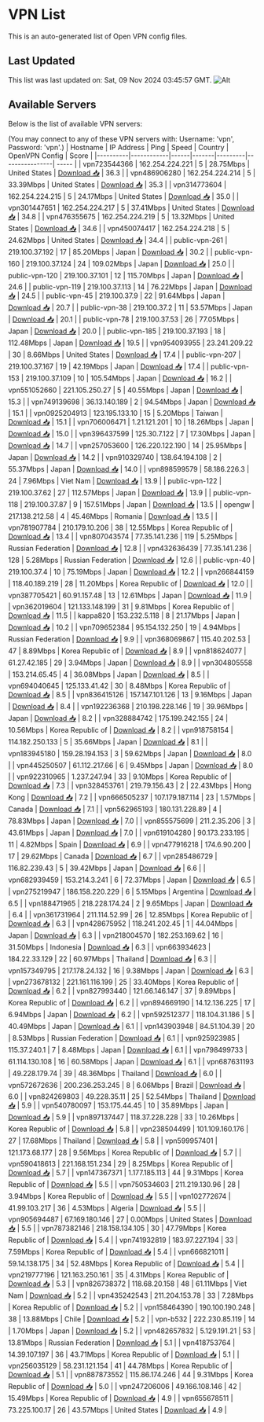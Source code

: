 # VPN List

This is an auto-generated list of Open VPN config files.

## Last Updated

This list was last updated on: Sat, 09 Nov 2024 03:45:57 GMT.
![Alt](https://repobeats.axiom.co/api/embed/186b98318ef1479477931607c1ad7d823f12451f.svg "Repobeats analytics image")

## Available Servers

Below is the list of available VPN servers:

(You may connect to any of these VPN servers with: Username: 'vpn', Password: 'vpn'.)
| Hostname | IP Address | Ping | Speed | Country | OpenVPN Config | Score |
|----------|------------|------|-------|---------|----------------| ----- |
| vpn723544366 | 162.254.224.221 | 5 | 28.75Mbps | United States | [Download 📥](./configs/server_0_US.ovpn) | 36.3 |
| vpn486906280 | 162.254.224.214 | 5 | 33.39Mbps | United States | [Download 📥](./configs/server_1_US.ovpn) | 35.3 |
| vpn314773604 | 162.254.224.215 | 5 | 24.17Mbps | United States | [Download 📥](./configs/server_2_US.ovpn) | 35.0 |
| vpn301447651 | 162.254.224.217 | 5 | 37.41Mbps | United States | [Download 📥](./configs/server_3_US.ovpn) | 34.8 |
| vpn476355675 | 162.254.224.219 | 5 | 13.32Mbps | United States | [Download 📥](./configs/server_4_US.ovpn) | 34.6 |
| vpn450074417 | 162.254.224.218 | 5 | 24.62Mbps | United States | [Download 📥](./configs/server_5_US.ovpn) | 34.4 |
| public-vpn-261 | 219.100.37.192 | 17 | 85.20Mbps | Japan | [Download 📥](./configs/server_6_JP.ovpn) | 30.2 |
| public-vpn-160 | 219.100.37.124 | 24 | 109.02Mbps | Japan | [Download 📥](./configs/server_7_JP.ovpn) | 25.0 |
| public-vpn-120 | 219.100.37.101 | 12 | 115.70Mbps | Japan | [Download 📥](./configs/server_8_JP.ovpn) | 24.6 |
| public-vpn-119 | 219.100.37.113 | 14 | 76.22Mbps | Japan | [Download 📥](./configs/server_9_JP.ovpn) | 24.5 |
| public-vpn-45 | 219.100.37.9 | 22 | 91.64Mbps | Japan | [Download 📥](./configs/server_10_JP.ovpn) | 20.7 |
| public-vpn-38 | 219.100.37.2 | 11 | 53.57Mbps | Japan | [Download 📥](./configs/server_11_JP.ovpn) | 20.1 |
| public-vpn-78 | 219.100.37.53 | 26 | 77.05Mbps | Japan | [Download 📥](./configs/server_12_JP.ovpn) | 20.0 |
| public-vpn-185 | 219.100.37.193 | 18 | 112.48Mbps | Japan | [Download 📥](./configs/server_13_JP.ovpn) | 19.5 |
| vpn954093955 | 23.241.209.22 | 30 | 8.66Mbps | United States | [Download 📥](./configs/server_14_US.ovpn) | 17.4 |
| public-vpn-207 | 219.100.37.167 | 19 | 42.19Mbps | Japan | [Download 📥](./configs/server_15_JP.ovpn) | 17.4 |
| public-vpn-153 | 219.100.37.109 | 10 | 105.54Mbps | Japan | [Download 📥](./configs/server_16_JP.ovpn) | 16.2 |
| vpn551052660 | 221.105.250.27 | 5 | 40.55Mbps | Japan | [Download 📥](./configs/server_17_JP.ovpn) | 15.3 |
| vpn749139698 | 36.13.140.189 | 2 | 94.54Mbps | Japan | [Download 📥](./configs/server_18_JP.ovpn) | 15.1 |
| vpn0925204913 | 123.195.133.10 | 15 | 5.20Mbps | Taiwan | [Download 📥](./configs/server_19_TW.ovpn) | 15.1 |
| vpn706006471 | 1.21.121.201 | 10 | 18.26Mbps | Japan | [Download 📥](./configs/server_20_JP.ovpn) | 15.0 |
| vpn396437599 | 125.30.7.122 | 7 | 17.30Mbps | Japan | [Download 📥](./configs/server_21_JP.ovpn) | 14.7 |
| vpn257053600 | 126.220.122.190 | 14 | 25.95Mbps | Japan | [Download 📥](./configs/server_22_JP.ovpn) | 14.2 |
| vpn910329740 | 138.64.194.108 | 2 | 55.37Mbps | Japan | [Download 📥](./configs/server_23_JP.ovpn) | 14.0 |
| vpn898599579 | 58.186.226.3 | 24 | 7.96Mbps | Viet Nam | [Download 📥](./configs/server_24_VN.ovpn) | 13.9 |
| public-vpn-122 | 219.100.37.62 | 27 | 112.57Mbps | Japan | [Download 📥](./configs/server_25_JP.ovpn) | 13.9 |
| public-vpn-118 | 219.100.37.87 | 9 | 157.51Mbps | Japan | [Download 📥](./configs/server_26_JP.ovpn) | 13.5 |
| opengw | 217.138.212.58 | 4 | 45.46Mbps | Romania | [Download 📥](./configs/server_27_RO.ovpn) | 13.5 |
| vpn781907784 | 210.179.10.206 | 38 | 12.55Mbps | Korea Republic of | [Download 📥](./configs/server_28_KR.ovpn) | 13.4 |
| vpn807043574 | 77.35.141.236 | 119 | 5.25Mbps | Russian Federation | [Download 📥](./configs/server_29_RU.ovpn) | 12.8 |
| vpn432636439 | 77.35.141.236 | 128 | 5.28Mbps | Russian Federation | [Download 📥](./configs/server_30_RU.ovpn) | 12.6 |
| public-vpn-40 | 219.100.37.4 | 10 | 75.19Mbps | Japan | [Download 📥](./configs/server_31_JP.ovpn) | 12.2 |
| vpn266844159 | 118.40.189.219 | 28 | 11.20Mbps | Korea Republic of | [Download 📥](./configs/server_32_KR.ovpn) | 12.0 |
| vpn387705421 | 60.91.157.48 | 13 | 12.61Mbps | Japan | [Download 📥](./configs/server_33_JP.ovpn) | 11.9 |
| vpn362019604 | 121.133.148.199 | 31 | 9.81Mbps | Korea Republic of | [Download 📥](./configs/server_34_KR.ovpn) | 11.5 |
| kappa820 | 153.232.5.118 | 8 | 21.17Mbps | Japan | [Download 📥](./configs/server_35_JP.ovpn) | 10.2 |
| vpn709652384 | 95.154.132.250 | 19 | 4.94Mbps | Russian Federation | [Download 📥](./configs/server_36_RU.ovpn) | 9.9 |
| vpn368069867 | 115.40.202.53 | 47 | 8.89Mbps | Korea Republic of | [Download 📥](./configs/server_37_KR.ovpn) | 8.9 |
| vpn818624077 | 61.27.42.185 | 29 | 3.94Mbps | Japan | [Download 📥](./configs/server_38_JP.ovpn) | 8.9 |
| vpn304805558 | 153.214.65.45 | 4 | 36.08Mbps | Japan | [Download 📥](./configs/server_39_JP.ovpn) | 8.5 |
| vpn694040645 | 125.133.41.42 | 30 | 8.48Mbps | Korea Republic of | [Download 📥](./configs/server_40_KR.ovpn) | 8.5 |
| vpn836415126 | 157.147.101.126 | 13 | 9.16Mbps | Japan | [Download 📥](./configs/server_41_JP.ovpn) | 8.4 |
| vpn192236368 | 210.198.228.146 | 19 | 39.96Mbps | Japan | [Download 📥](./configs/server_42_JP.ovpn) | 8.2 |
| vpn328884742 | 175.199.242.155 | 24 | 10.56Mbps | Korea Republic of | [Download 📥](./configs/server_43_KR.ovpn) | 8.2 |
| vpn918758154 | 114.182.250.133 | 5 | 35.66Mbps | Japan | [Download 📥](./configs/server_44_JP.ovpn) | 8.1 |
| vpn183945180 | 159.28.194.153 | 3 | 59.62Mbps | Japan | [Download 📥](./configs/server_45_JP.ovpn) | 8.0 |
| vpn445250507 | 61.112.217.66 | 6 | 9.45Mbps | Japan | [Download 📥](./configs/server_46_JP.ovpn) | 8.0 |
| vpn922310965 | 1.237.247.94 | 33 | 9.10Mbps | Korea Republic of | [Download 📥](./configs/server_47_KR.ovpn) | 7.3 |
| vpn328453761 | 219.79.156.43 | 2 | 22.43Mbps | Hong Kong | [Download 📥](./configs/server_48_HK.ovpn) | 7.2 |
| vpn666505237 | 107.179.187.114 | 23 | 1.57Mbps | Canada | [Download 📥](./configs/server_49_CA.ovpn) | 7.1 |
| vpn562965193 | 180.131.228.89 | 4 | 78.83Mbps | Japan | [Download 📥](./configs/server_50_JP.ovpn) | 7.0 |
| vpn855575699 | 211.2.35.206 | 3 | 43.61Mbps | Japan | [Download 📥](./configs/server_51_JP.ovpn) | 7.0 |
| vpn619104280 | 90.173.233.195 | 11 | 4.82Mbps | Spain | [Download 📥](./configs/server_52_ES.ovpn) | 6.9 |
| vpn477916218 | 174.6.90.200 | 17 | 29.62Mbps | Canada | [Download 📥](./configs/server_53_CA.ovpn) | 6.7 |
| vpn285486729 | 116.82.239.43 | 5 | 39.42Mbps | Japan | [Download 📥](./configs/server_54_JP.ovpn) | 6.6 |
| vpn682939459 | 153.214.3.241 | 6 | 72.37Mbps | Japan | [Download 📥](./configs/server_55_JP.ovpn) | 6.5 |
| vpn275219947 | 186.158.220.229 | 6 | 5.15Mbps | Argentina | [Download 📥](./configs/server_56_AR.ovpn) | 6.5 |
| vpn188471965 | 218.228.174.24 | 2 | 9.65Mbps | Japan | [Download 📥](./configs/server_57_JP.ovpn) | 6.4 |
| vpn361731964 | 211.114.52.99 | 26 | 12.85Mbps | Korea Republic of | [Download 📥](./configs/server_58_KR.ovpn) | 6.3 |
| vpn428675952 | 118.241.202.45 | 1 | 44.04Mbps | Japan | [Download 📥](./configs/server_59_JP.ovpn) | 6.3 |
| vpn218004570 | 182.253.169.62 | 16 | 31.50Mbps | Indonesia | [Download 📥](./configs/server_60_ID.ovpn) | 6.3 |
| vpn663934623 | 184.22.33.129 | 22 | 60.97Mbps | Thailand | [Download 📥](./configs/server_61_TH.ovpn) | 6.3 |
| vpn157349795 | 217.178.24.132 | 16 | 9.38Mbps | Japan | [Download 📥](./configs/server_62_JP.ovpn) | 6.3 |
| vpn273678132 | 221.161.116.199 | 25 | 33.40Mbps | Korea Republic of | [Download 📥](./configs/server_63_KR.ovpn) | 6.2 |
| vpn827993440 | 121.66.146.147 | 37 | 9.89Mbps | Korea Republic of | [Download 📥](./configs/server_64_KR.ovpn) | 6.2 |
| vpn894669190 | 14.12.136.225 | 17 | 6.94Mbps | Japan | [Download 📥](./configs/server_65_JP.ovpn) | 6.2 |
| vpn592512377 | 118.104.31.186 | 5 | 40.49Mbps | Japan | [Download 📥](./configs/server_66_JP.ovpn) | 6.1 |
| vpn143903948 | 84.51.104.39 | 20 | 8.53Mbps | Russian Federation | [Download 📥](./configs/server_67_RU.ovpn) | 6.1 |
| vpn925923985 | 115.37.240.1 | 7 | 8.48Mbps | Japan | [Download 📥](./configs/server_68_JP.ovpn) | 6.1 |
| vpn798499733 | 61.114.130.108 | 16 | 60.58Mbps | Japan | [Download 📥](./configs/server_69_JP.ovpn) | 6.1 |
| vpn687631193 | 49.228.179.74 | 39 | 48.36Mbps | Thailand | [Download 📥](./configs/server_70_TH.ovpn) | 6.0 |
| vpn572672636 | 200.236.253.245 | 8 | 6.06Mbps | Brazil | [Download 📥](./configs/server_71_BR.ovpn) | 6.0 |
| vpn824269803 | 49.228.35.11 | 25 | 52.54Mbps | Thailand | [Download 📥](./configs/server_72_TH.ovpn) | 5.9 |
| vpn540780097 | 153.175.44.45 | 10 | 35.89Mbps | Japan | [Download 📥](./configs/server_73_JP.ovpn) | 5.9 |
| vpn897137447 | 118.37.228.228 | 33 | 10.26Mbps | Korea Republic of | [Download 📥](./configs/server_74_KR.ovpn) | 5.8 |
| vpn238504499 | 101.109.160.176 | 27 | 17.68Mbps | Thailand | [Download 📥](./configs/server_75_TH.ovpn) | 5.8 |
| vpn599957401 | 121.173.68.177 | 28 | 9.56Mbps | Korea Republic of | [Download 📥](./configs/server_76_KR.ovpn) | 5.7 |
| vpn590418613 | 221.168.151.234 | 29 | 8.25Mbps | Korea Republic of | [Download 📥](./configs/server_77_KR.ovpn) | 5.7 |
| vpn147367371 | 1.177.185.113 | 44 | 9.31Mbps | Korea Republic of | [Download 📥](./configs/server_78_KR.ovpn) | 5.5 |
| vpn750534603 | 211.219.130.96 | 28 | 3.94Mbps | Korea Republic of | [Download 📥](./configs/server_79_KR.ovpn) | 5.5 |
| vpn102772674 | 41.99.103.217 | 36 | 4.53Mbps | Algeria | [Download 📥](./configs/server_80_DZ.ovpn) | 5.5 |
| vpn905694487 | 67.169.180.146 | 27 | 0.00Mbps | United States | [Download 📥](./configs/server_81_US.ovpn) | 5.5 |
| vpn787382146 | 218.158.134.105 | 30 | 47.79Mbps | Korea Republic of | [Download 📥](./configs/server_82_KR.ovpn) | 5.4 |
| vpn741932819 | 183.97.227.194 | 33 | 7.59Mbps | Korea Republic of | [Download 📥](./configs/server_83_KR.ovpn) | 5.4 |
| vpn666821011 | 59.14.138.175 | 34 | 52.48Mbps | Korea Republic of | [Download 📥](./configs/server_84_KR.ovpn) | 5.4 |
| vpn219777196 | 121.163.250.161 | 35 | 4.31Mbps | Korea Republic of | [Download 📥](./configs/server_85_KR.ovpn) | 5.3 |
| vpn826738372 | 118.68.20.158 | 48 | 61.11Mbps | Viet Nam | [Download 📥](./configs/server_86_VN.ovpn) | 5.2 |
| vpn435242543 | 211.204.153.78 | 33 | 7.28Mbps | Korea Republic of | [Download 📥](./configs/server_87_KR.ovpn) | 5.2 |
| vpn158464390 | 190.100.190.248 | 38 | 13.88Mbps | Chile | [Download 📥](./configs/server_88_CL.ovpn) | 5.2 |
| vpn-b532 | 222.230.85.119 | 14 | 1.70Mbps | Japan | [Download 📥](./configs/server_89_JP.ovpn) | 5.2 |
| vpn482657832 | 5.129.191.21 | 53 | 13.81Mbps | Russian Federation | [Download 📥](./configs/server_90_RU.ovpn) | 5.1 |
| vpn418753764 | 14.39.107.197 | 36 | 43.71Mbps | Korea Republic of | [Download 📥](./configs/server_91_KR.ovpn) | 5.1 |
| vpn256035129 | 58.231.121.154 | 41 | 44.78Mbps | Korea Republic of | [Download 📥](./configs/server_92_KR.ovpn) | 5.1 |
| vpn887873552 | 115.86.174.246 | 44 | 9.31Mbps | Korea Republic of | [Download 📥](./configs/server_93_KR.ovpn) | 5.0 |
| vpn247206006 | 49.166.108.146 | 42 | 15.49Mbps | Korea Republic of | [Download 📥](./configs/server_94_KR.ovpn) | 4.9 |
| vpn655678511 | 73.225.100.17 | 26 | 43.57Mbps | United States | [Download 📥](./configs/server_95_US.ovpn) | 4.9 |
